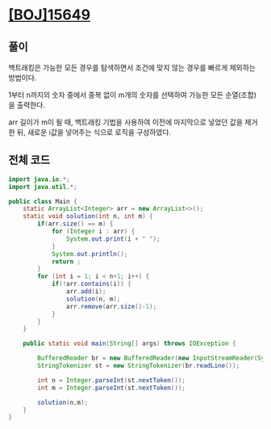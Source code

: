# [[BOJ]15649](https://www.acmicpc.net/problem/15649)

## 풀이
백트래킹은 가능한 모든 경우를 탐색하면서 조건에 맞지 않는 경우를 빠르게 제외하는 방법이다.

1부터 n까지의 숫자 중에서 중복 없이 m개의 숫자를 선택하여 가능한 모든 순열(조합)을 출력한다. 

arr 길이가 m이 될 때, 백트래킹 기법을 사용하여 이전에 마지막으로 넣었던 값을 제거 한 뒤, 새로운 i값을 넣어주는 식으로 로직을 구성하였다. 

## 전체 코드
```Java
import java.io.*;
import java.util.*;

public class Main {
    static ArrayList<Integer> arr = new ArrayList<>();
    static void solution(int n, int m) {
        if(arr.size() == m) {
            for (Integer i : arr) {
                System.out.print(i + " ");
            }
            System.out.println();
            return ;
        }
        for (int i = 1; i < n+1; i++) {
            if(!arr.contains(i)) {
                arr.add(i);
                solution(n, m);
                arr.remove(arr.size()-1);
            }
        }
    }

    public static void main(String[] args) throws IOException {

        BufferedReader br = new BufferedReader(new InputStreamReader(System.in));
        StringTokenizer st = new StringTokenizer(br.readLine());

        int n = Integer.parseInt(st.nextToken());
        int m = Integer.parseInt(st.nextToken());

        solution(n,m);
    }
}

```
